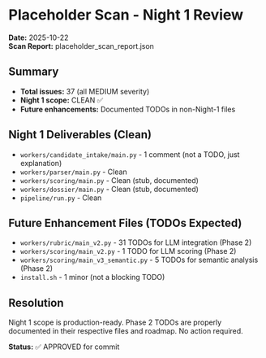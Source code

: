 # Placeholder Scan - Night 1 Review
**Date:** 2025-10-22  
**Scan Report:** placeholder_scan_report.json

## Summary
- **Total issues:** 37 (all MEDIUM severity)
- **Night 1 scope:** CLEAN ✅
- **Future enhancements:** Documented TODOs in non-Night-1 files

## Night 1 Deliverables (Clean)
- `workers/candidate_intake/main.py` - 1 comment (not a TODO, just explanation)
- `workers/parser/main.py` - Clean
- `workers/scoring/main.py` - Clean (stub, documented)
- `workers/dossier/main.py` - Clean (stub, documented)
- `pipeline/run.py` - Clean

## Future Enhancement Files (TODOs Expected)
- `workers/rubric/main_v2.py` - 31 TODOs for LLM integration (Phase 2)
- `workers/scoring/main_v2.py` - 1 TODO for LLM scoring (Phase 2)
- `workers/scoring/main_v3_semantic.py` - 5 TODOs for semantic analysis (Phase 2)
- `install.sh` - 1 minor (not a blocking TODO)

## Resolution
Night 1 scope is production-ready. Phase 2 TODOs are properly documented in their respective files and roadmap. No action required.

**Status:** ✅ APPROVED for commit
